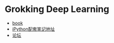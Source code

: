 # Grokking Deep Learning
- [book](https://www.manning.com/books/grokking-deep-learning)
- [iPython配套笔记地址](https://github.com/iamtrask/Grokking-Deep-Learning)
- [论坛](https://forums.manning.com/forums/grokking-deep-learning)
